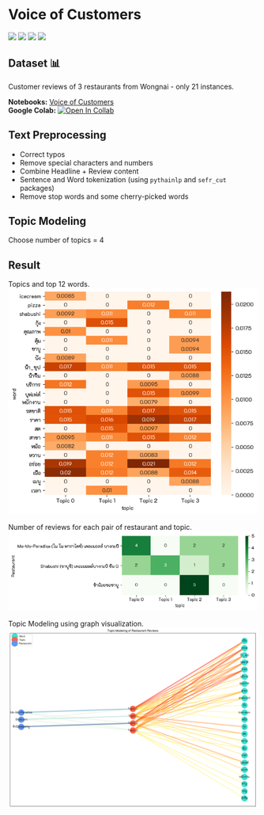 # Voice of Customers
[![](https://img.shields.io/badge/-NLP-blue)](#) [![](https://img.shields.io/badge/-Topic--Modeling-blue)](#) [![](https://img.shields.io/badge/-Python-blue)](#) [![](https://img.shields.io/badge/-Google--Colab-blue)](#)   

## Dataset 📊  
Customer reviews of 3 restaurants from Wongnai - only 21 instances.  

**Notebooks:** [Voice of Customers](./hw11-voice-of-customers.ipynb)  
**Google Colab:** [![Open In Collab](https://colab.research.google.com/assets/colab-badge.svg)](https://colab.research.google.com/github/tanatiem/BADS7105-CRM-Analytics/blob/main/Homework%2011%20-%20Voice%20of%20Customers/hw11-voice-of-customers.ipynb)  

## Text Preprocessing
* Correct typos
* Remove special characters and numbers
* Combine Headline + Review content
* Sentence and Word tokenization (using `pythainlp` and `sefr_cut` packages)
* Remove stop words and some cherry-picked words

## Topic Modeling
Choose number of topics = 4  

## Result
Topics and top 12 words.  
![topic-term](./topic-term.png)  

Number of reviews for each pair of restaurant and topic.  
![restaurant-topic](./restaurant-topic.png)  

Topic Modeling using graph visualization.  
![topic-modeling-visualization](./topic-modeling-visualization.png)  
